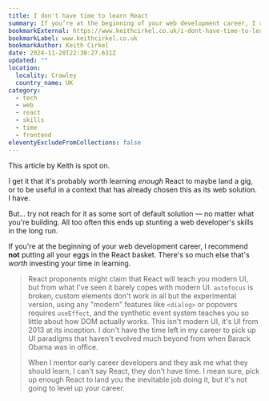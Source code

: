 ```yaml
---
title: I don't have time to learn React
summary: If you’re at the beginning of your web development career, I recommend not putting all your eggs in the React basket.
bookmarkExternal: https://www.keithcirkel.co.uk/i-dont-have-time-to-learn-react/
bookmarkLabel: www.keithcirkel.co.uk
bookmarkAuthor: Keith Cirkel
date: 2024-11-28T22:30:27.631Z
updated: ""
location:
  locality: Crawley
  country_name: UK
category:
  - tech
  - web
  - react
  - skills
  - time
  - frontend
eleventyExcludeFromCollections: false
---
```


This article by Keith is spot on.

I get it that it's probably worth learning *enough* React to maybe land a gig, or to be useful in a context that has already chosen this as its web solution. I have.

But... try not reach for it as some sort of default solution &mdash; no matter what you're building. All too often this ends up stunting a web developer's skills in the long run.

If you're at the beginning of your web development career, I recommend **not** putting all your eggs in the React basket. There's so much else that's *worth* investing your time in learning.

> React proponents might claim that React will teach you modern UI, but from what I've seen it barely copes with modern UI. `autofocus` is broken, custom elements don't work in all but the experimental version, using any "modern" features like `<dialog>` or popovers requires `useEffect`, and the synthetic event system teaches you so little about how DOM actually works. This isn't modern UI, it's UI from 2013 at its inception. I don't have the time left in my career to pick up UI paradigms that haven't evolved much beyond from when Barack Obama was in office.
>
> When I mentor early career developers and they ask me what they should learn, I can't say React, they don't have time. I mean sure, pick up enough React to land you the inevitable job doing it, but it's not going to level up your career.
